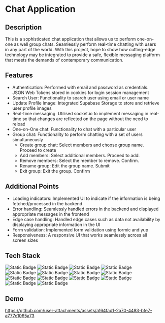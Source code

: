 # Chat Application

## Description

This is a sophisticated chat application that allows us to perform one-on-one as well group chats. Seamlessly perform real-time chatting with users in any part of the world. With this project, hope to show how cutting-edge technology may be integrated to provide a safe, flexible messaging platform that meets the demands of contemporary communication.

## Features

- Authentication: Performed with email and password as credentials. JSON Web Tokens stored in cookies for login session management
- Search User: Functionality to search user using email or user name
- Update Profile Image: Integrated Supabase Storage to store and retrieve user profile images
- Real-time messaging: Utilised socket.io to implement messaging in real-time so that changes are reflected on the page without the need to reload
- One-on-One chat: Functionality to chat with a particular user
- Group chat: Functionality to perform chatting with a set of users simultaneously
    - Create group chat: Select members and choose group name. Proceed to create
    - Add members: Select additional members. Proceed to add.
    - Remove members: Select the member to remove. Confirm.
    - Rename group: Edit the group name. Submit
    - Exit group: Exit the group. Confirm

## Additional Points
- Loading indicators: Implemented UI to indicate if the information is being fetched/processed in the backend
- Error handling: Seamlessly handled errors in the backend and displayed appropriate messages in the frontend
- Edge case handling: Handled edge cases such as data not availability by displaying appropriate information in the UI
- Form validation: Implemented form validation using formic and yup
- Responsiveness: A responsive UI that works seamlessly across all screen sizes

## Tech Stack

![Static Badge](https://img.shields.io/badge/Next.js-black?style=for-the-badge&logo=nextdotjs&logoColor=white)
![Static Badge](https://img.shields.io/badge/TypeScript-%233178C6?style=for-the-badge&logo=typescript&logoColor=white)
![Static Badge](https://img.shields.io/badge/Tailwind-%2306B6D4?style=for-the-badge&logo=tailwindcss&logoColor=white)
![Static Badge](https://img.shields.io/badge/ChakraUI-%23319795?style=for-the-badge&logo=chakraui&logoColor=white)
![Static Badge](https://img.shields.io/badge/Formik-%232563EB?style=for-the-badge&logo=formik&logoColor=white)
![Static Badge](https://img.shields.io/badge/Zustand-black?style=for-the-badge&logo=react&logoColor=white)
![Static Badge](https://img.shields.io/badge/Node.js-%235FA04E?style=for-the-badge&logo=nodedotjs&logoColor=white)
![Static Badge](https://img.shields.io/badge/Express-black?style=for-the-badge&logo=express&logoColor=white)
![Static Badge](https://img.shields.io/badge/JWT-black?style=for-the-badge&logo=jsonwebtokens&logoColor=white)
![Static Badge](https://img.shields.io/badge/Mongodb-%2347A248?style=for-the-badge&logo=mongodb&logoColor=white)
![Static Badge](https://img.shields.io/badge/Supabase-%233FCF8E?style=for-the-badge&logo=supabase&logoColor=white)
![Static Badge](https://img.shields.io/badge/socket.io-black?style=for-the-badge&logo=socketdotio&logoColor=white)
![Static Badge](https://img.shields.io/badge/Postman-%23FF6C37?style=for-the-badge&logo=postman&logoColor=white)
![Static Badge](https://img.shields.io/badge/pnpm-%23F69220?style=for-the-badge&logo=pnpm&logoColor=white)


## Demo
https://github.com/user-attachments/assets/a164fad1-2a70-4483-bfe7-a777c1065a73

